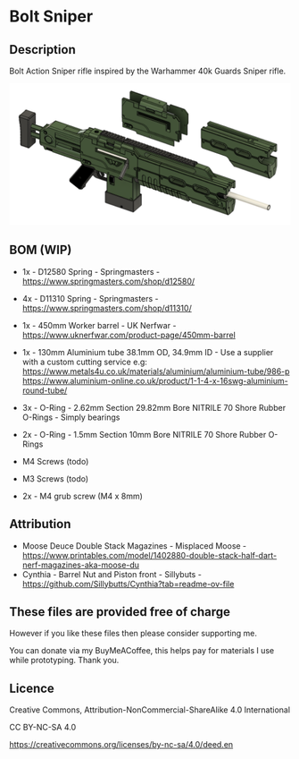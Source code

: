 # Bolt Sniper

## Description

Bolt Action Sniper rifle inspired by the Warhammer 40k Guards Sniper rifle.

<img src="Images/preview.png" width="800">


## BOM (WIP)
- 1x - D12580 Spring - Springmasters - https://www.springmasters.com/shop/d12580/ 
- 4x - D11310 Spring - Springmasters - https://www.springmasters.com/shop/d11310/  
- 1x - 450mm Worker barrel - UK Nerfwar - https://www.uknerfwar.com/product-page/450mm-barrel
- 1x - 130mm Aluminium tube 38.1mm OD, 34.9mm ID - Use a supplier with a custom cutting service e.g: 
    https://www.metals4u.co.uk/materials/aluminium/aluminium-tube/986-p
    https://www.aluminium-online.co.uk/product/1-1-4-x-16swg-aluminium-round-tube/
	
- 3x - O-Ring -  2.62mm Section 29.82mm Bore NITRILE 70 Shore Rubber O-Rings - Simply bearings
- 2x - O-Ring - 	1.5mm Section 10mm Bore NITRILE 70 Shore Rubber O-Rings
- M4 Screws (todo)
- M3 Screws (todo)
- 2x - M4 grub screw (M4 x 8mm)

## Attribution
- Moose Deuce Double Stack Magazines - Misplaced Moose - https://www.printables.com/model/1402880-double-stack-half-dart-nerf-magazines-aka-moose-du
- Cynthia - Barrel Nut and Piston front - Sillybuts - https://github.com/Sillybutts/Cynthia?tab=readme-ov-file

## These files are provided free of charge
However if you like these files then please consider supporting me.

You can donate via my BuyMeACoffee, this helps pay for materials I use while prototyping. Thank you.


## Licence
Creative Commons, Attribution-NonCommercial-ShareAlike 4.0 International

CC BY-NC-SA 4.0

https://creativecommons.org/licenses/by-nc-sa/4.0/deed.en